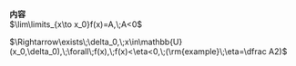 **内容**  
$\lim\limits_{x\to x_0}f(x)=A,\;A<0$  
  
$\Rightarrow\exists\;\delta_0,\;x\in\mathbb{U}(x_0,\delta_0),\;\forall\;f(x),\;f(x)<\eta<0,\;(\rm{example}\;\eta=\dfrac A2)$  
